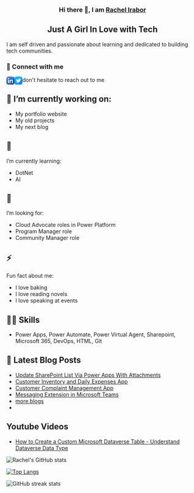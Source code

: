     
<h3 align="center">
     Hi there 👋, I am <a href="https://www.linkedin.com/in/rachelirabor/" target="_blank" rel="noreferrer">Rachel Irabor</a>
</h3>
<h2 align="center">
    Just A Girl In Love with Tech

     
   
     
</h2>
I am self driven and passionate about learning and dedicated to building tech communities.

### 🤝 Connect with me 
<a href="https://www.linkedin.com/in/rachelirabor/"><img align="left" src="https://raw.githubusercontent.com/Uchemena/Uchemena/main/Images/linkedin.png" alt="RachelIrabor | Linkedln" width="21px"/></a>
<a href="https://twitter.com/Richie4love"><img align="left" src="https://raw.githubusercontent.com/Uchemena/Uchemena/main/Images/twitter.png" alt="Richie4love | Twitter" width="21px"/></a>

<!-- <a href="https://yushi95.medium.com/"><img align="left" src="https://raw.githubusercontent.com/yushi1007/yushi1007/main/images/medium.svg" alt="Yu Shi | Medium" width="21px"/></a> -->

don't hesitate to reach out to me

## 🔭 I’m currently working on:

- My portfolio website
- My old projects
- My next blog 
 

 
## 🌱 
I’m currently learning:

 - DotNet
 - AI 

 
## 🤔
 I’m looking for:
  
- Cloud Advocate roles in Power Platform
- Program Manager role
- Community Manager role


## ⚡ 
 Fun fact about me:
- I love baking 
- I love reading novels
- I love speaking at events
 

## 👨‍💻 Skills
- Power Apps, Power Automate, Power Virtual Agent, Sharepoint, Microsoft 365, DevOps, HTML, Git



## 📖 Latest Blog Posts
- [Update SharePoint List Via Power Apps With Attachments](https://rachelirabor8.medium.com/updating-sharepoint-via-powerapps-with-attachment-74ead74ec97e)
- [Customer Inventory and Daily Expenses App](https://rachelirabor8.medium.com/customer-inventory-and-daily-expenses-app-c01b59b724e4)
- [Customer Complaint Management App](https://rachelirabor8.medium.com/customer-complaint-management-app-10efc223bbd2)
- [Messaging Extension in Microsoft Teams](https://rachelirabor8.medium.com/messaging-extension-in-teams-cbf257418348)
- [more blogs](https://rachelirabor8.medium.com/)
- 

## Youtube Videos 
- [How to Create a Custom Microsoft Dataverse Table - Understand Dataverse Data Type](https://youtu.be/0ADj6-Fyy6k)


![Rachel's GitHub stats](https://github-readme-stats.vercel.app/api?username=uchemena&theme=radical&show_icons=true)


[![Top Langs](https://github-readme-stats.vercel.app/api/top-langs/?username=Uchemena)](https://github.com/anuraghazra/github-readme-stats)

![GitHub streak stats](https://github-readme-streak-stats.herokuapp.com/?user=Uchemena)  


